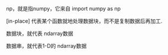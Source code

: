 np，就是指numpy，它来自 import numpy as np

\[in-place\] 代表某个函数就地处理数据块，而不是复制数据后再加工.

数据块，就代表 ndarray数据

数据串，就代表1-D的 ndarray数据

